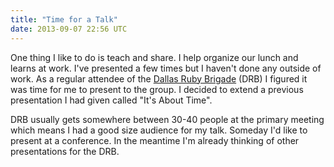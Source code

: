 ```yaml
---
title: "Time for a Talk"
date: 2013-09-07 22:56 UTC
---
```


One thing I like to do is teach and share.
I help organize our lunch and learns at work.
I've presented a few times but I haven't done any outside of work.
As a regular attendee of the [Dallas Ruby Brigade][1] (DRB) I figured it was time for me to present to the group.
I decided to extend a previous presentation I had given called "It's About Time".
<!--more-->

<script async class="speakerdeck-embed" data-id="65ff6b10f7a60130b70c5ebc3e751cce" data-ratio="1.77777777777778" src="//speakerdeck.com/assets/embed.js"></script>

DRB usually gets somewhere between 30-40 people at the primary meeting which means I had a good size audience for my talk.
Someday I'd like to present at a conference.
In the meantime I'm already thinking of other presentations for the DRB.

[1]: http://www.dallasrb.org

